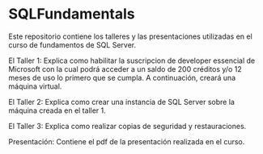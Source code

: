 # SQLFundamentals
Este repositorio contiene los talleres y las presentaciones utilizadas en el curso de fundamentos de SQL Server.  

El Taller 1: Explica como habilitar la suscripcion de developer essencial de Microsoft con la cual podrá acceder a un saldo de 200 créditos y/o 12 meses de uso lo primero que se cumpla. A continuación, creará una máquina virtual.

El Taller 2: Explica como crear una instancia de SQL Server sobre la máquina creada en el taller 1.

El Taller 3: Explica como realizar copias de seguridad y restauraciones.

Presentación: Contiene el pdf de la presentación realizada en el curso.
